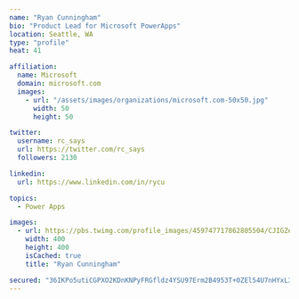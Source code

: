 ```yaml
---
name: "Ryan Cunningham"
bio: "Product Lead for Microsoft PowerApps"
location: Seattle, WA
type: "profile"
heat: 41

affiliation:
  name: Microsoft
  domain: microsoft.com
  images:
    - url: "/assets/images/organizations/microsoft.com-50x50.jpg"
      width: 50
      height: 50

twitter:
  username: rc_says
  url: https://twitter.com/rc_says
  followers: 2130

linkedin:
  url: https://www.linkedin.com/in/rycu

topics:
  - Power Apps

images:
  - url: https://pbs.twimg.com/profile_images/459747717862805504/CJIGZejd_400x400.png
    width: 400
    height: 400
    isCached: true
    title: "Ryan Cunningham"

secured: "36IKPo5utiCGPXO2KDnKNPyFRGfldz4YSU97Erm2B4953T+0ZEl54U7nHYxL3q3TP2s9TKOb9wwTZwrnYAKbZeeI0OC5UTyRpAR24xQmZ+DthuW8hbY9Nh2El7njty7Nk90l3bM3cktUiYGgibPM88zvTRvFKlqu/cPbVW2wZsRr6djE6CTofFods1X3aAQjM8VavpMliTS0af++Pe2UQf/6KtyL8qzJpOvPJerK5G0ruoCO3TfTxlH6cJj935XFgHQ6K+egPDdo5E+aO3yE0HFH+NUlz+MHnXT1myfv2/x9IbGXW06VOVA+x+hdmlmwKVwmqcJBOR0WSrwYh3IHXMGA/1Ui72U7x/PYp5Mni0sODu57423PgkDheg74H/Fl7IOsnZkL10EokQOyJ+0ZYJ9kUBH8i4hZe2H//IDiF44=;Lbgyuxw+OXwXyqurmlENGQ=="
---
```


